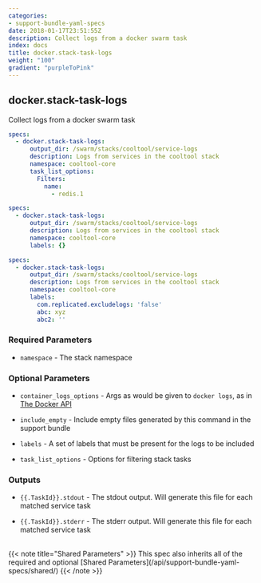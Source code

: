 ```yaml
---
categories:
- support-bundle-yaml-specs
date: 2018-01-17T23:51:55Z
description: Collect logs from a docker swarm task
index: docs
title: docker.stack-task-logs
weight: "100"
gradient: "purpleToPink"
---
```


## docker.stack-task-logs

Collect logs from a docker swarm task


```yaml
specs:
  - docker.stack-task-logs:
      output_dir: /swarm/stacks/cooltool/service-logs
      description: Logs from services in the cooltool stack
      namespace: cooltool-core
      task_list_options:
        Filters:
          name:
            - redis.1
```

```yaml
specs:
  - docker.stack-task-logs:
      output_dir: /swarm/stacks/cooltool/service-logs
      description: Logs from services in the cooltool stack
      namespace: cooltool-core
      labels: {}
```

```yaml
specs:
  - docker.stack-task-logs:
      output_dir: /swarm/stacks/cooltool/service-logs
      description: Logs from services in the cooltool stack
      namespace: cooltool-core
      labels:
        com.replicated.excludelogs: 'false'
        abc: xyz
        abc2: ''
```


### Required Parameters


- `namespace` - The stack namespace



### Optional Parameters


- `container_logs_options` - Args as would be given to `docker logs`, as in [The Docker API](https://github.com/moby/moby/blob/master/api/types/client.go#L73)


- `include_empty` - Include empty files generated by this command in the support bundle


- `labels` - A set of labels that must be present for the logs to be included


- `task_list_options` - Options for filtering stack tasks



### Outputs

    
- `{{.TaskId}}.stdout` - The stdout output. Will generate this file for each matched service task

- `{{.TaskId}}.stderr` - The stderr output. Will generate this file for each matched service task


<br>
{{< note title="Shared Parameters" >}}
This spec also inherits all of the required and optional [Shared Parameters](/api/support-bundle-yaml-specs/shared/)
{{< /note >}}

    